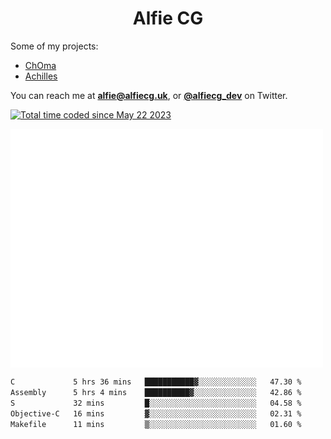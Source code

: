 <h1 align="center">Alfie CG</h1>

Some of my projects:
* [ChOma](https://github.com/opa334/ChOma)
* [Achilles](https://github.com/alfiecg24/Achilles)

You can reach me at **alfie@alfiecg.uk**, or **[@alfiecg_dev](https://twitter.com/alfiecg_dev)** on Twitter.

<a href="https://wakatime.com/@61592169-b9cf-4af8-b6fa-8ac7d4369b01"><img src="https://wakatime.com/badge/user/61592169-b9cf-4af8-b6fa-8ac7d4369b01.svg" alt="Total time coded since May 22 2023" /></a>


<img align="center" src="/github-metrics.svg" alt="Metrics" width="500">

 <!--[![GitHub Streak](https://streak-stats.demolab.com/?user=alfiecg24)](https://git.io/streak-stats)-->

<!--START_SECTION:waka-->

```txt
C             5 hrs 36 mins   ███████████▓░░░░░░░░░░░░░   47.30 %
Assembly      5 hrs 4 mins    ██████████▓░░░░░░░░░░░░░░   42.86 %
S             32 mins         █░░░░░░░░░░░░░░░░░░░░░░░░   04.58 %
Objective-C   16 mins         ▓░░░░░░░░░░░░░░░░░░░░░░░░   02.31 %
Makefile      11 mins         ▒░░░░░░░░░░░░░░░░░░░░░░░░   01.60 %
```

<!--END_SECTION:waka-->
